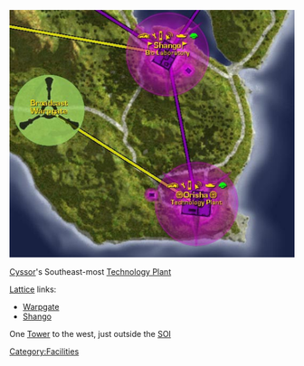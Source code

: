 ![](images/Orisha_Map.jpg "Orisha_Map.jpg")

[Cyssor](Cyssor.md)'s Southeast-most [Technology
Plant](Technology_Plant.md)

[Lattice](Lattice.md) links:

- [Warpgate](Warpgate.md)
- [Shango](Shango.md)

One [Tower](Towers.md) to the west, just outside the
[SOI](Sphere_of_Influence.md)

[Category:Facilities](Category:Facilities.md)
